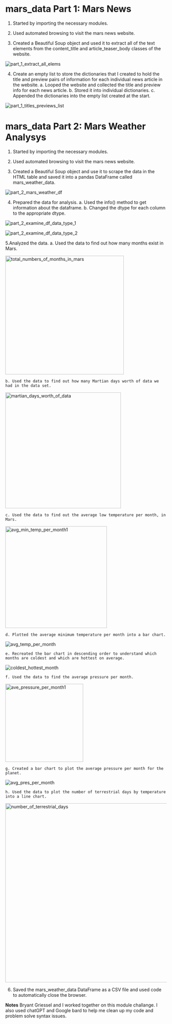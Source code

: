 # mars_data Part 1: Mars News

1. Started by importing the necessary modules.

2. Used automated browsing to visit the mars news website.

3. Created a Beautiful Soup object and used it to extract all of the text elements from the content_title and article_teaser_body classes of the website.

![part_1_extract_all_elems](https://github.com/aclima88/mars_data/assets/133547307/e87790e9-b531-45ed-9e3a-bd700838a7f1)

4. Create an empty list to store the dictionaries that I created to hold the title and preview pairs of information for each individual news article in the website. 
    a. Looped the website and collected the title and preview info for each news article.
    b. Stored it into individual dictionaries.
    c. Appended the dictionaries into the empty list created at the start.
    
![part_1_titles_previews_list](https://github.com/aclima88/mars_data/assets/133547307/c2ff5fc6-f075-47ec-898a-38842796a8d3)
    
# mars_data Part 2: Mars Weather Analysys

1. Started by importing the necessary modules.

2. Used automated browsing to visit the mars news website.

3. Created a Beautiful Soup object and use it to scrape the data in the HTML table and saved it into a pandas DataFrame called mars_weather_data.

![part_2_mars_weather_df](https://github.com/aclima88/mars_data/assets/133547307/060dbd87-8cfd-4d46-9f5a-1a1bf6e6cb3f)

4. Prepared the data for analysis.
    a. Used the info() method to get information about the dataframe.
    b. Changed the dtype for each column to the appropriate dtype.
    
![part_2_examine_df_data_type_1](https://github.com/aclima88/mars_data/assets/133547307/2f818f98-5b1a-4c2b-91d2-e0848a01f920)

![part_2_examine_df_data_type_2](https://github.com/aclima88/mars_data/assets/133547307/281232e5-ec43-4206-acbe-e81678aabb0c)

5.Analyzed the data.
    a. Used the data to find out how many months exist in Mars.
    
<img width="370" alt="total_numbers_of_months_in_mars" src="https://github.com/aclima88/mars_data/assets/133547307/e3f16539-0a66-4cd2-bce6-72fe3590751a">
    
    b. Used the data to find out how many Martian days worth of data we had in the data set.

<img width="361" alt="martian_days_worth_of_data" src="https://github.com/aclima88/mars_data/assets/133547307/2abf048b-e7f3-47ae-9d68-24eb134785c8">

    c. Used the data to find out the average low temperature per month, in Mars.
    
<img width="317" alt="avg_min_temp_per_month1" src="https://github.com/aclima88/mars_data/assets/133547307/4d3fbdb4-2e9a-4d98-b96b-9d38c77849f7">

    d. Plotted the average minimum temperature per month into a bar chart.
    
![avg_temp_per_month](https://github.com/aclima88/mars_data/assets/133547307/f7f73ed9-bbb0-4e96-aa05-6c518b5f6ef0)

    e. Recreated the bar chart in descending order to understand which months are coldest and which are hottest on average.
    
![coldest_hottest_month](https://github.com/aclima88/mars_data/assets/133547307/d9be2527-7ad2-49cf-8e88-652ad8ed8da1)

    f. Used the data to find the average pressure per month.
    
<img width="243" alt="ave_pressure_per_month1" src="https://github.com/aclima88/mars_data/assets/133547307/23c2a97b-ccce-48bc-84e6-683096efb180">

    g. Created a bar chart to plot the average pressure per month for the planet.
    
![avg_pres_per_month](https://github.com/aclima88/mars_data/assets/133547307/0ab218cb-aea6-44d1-95a1-dcd47f373c7d)

    h. Used the data to plot the number of terrestrial days by temperature into a line chart.
    
<img width="558" alt="number_of_terrestrial_days" src="https://github.com/aclima88/mars_data/assets/133547307/8d9659c7-c919-419b-bd71-bfb6752d7af4">

6. Saved the mars_weather_data DataFrame as a CSV file and used code to automatically close the browser.

**Notes**
Bryant Griessel and I worked together on this module challange.
I also used chatGPT and Google bard to help me clean up my code and problem solve syntax issues.



